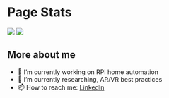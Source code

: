 # Page Stats
 <img src="https://github-readme-stats.vercel.app/api/?username=bopojoe&theme=prussian&show_icons=true&count_private=true">
 <img src="https://github-readme-stats.vercel.app/api/top-langs?username=bopojoe&theme=prussian&show_icons=true&count_private=true" >	
 </br> 
 <p>  </p>
 
## More about me

- 🔭 I’m currently working on RPI home automation 
- 🌱 I’m currently researching, AR/VR best practices
- 📫 How to reach me: [LinkedIn](https://www.linkedin.com/in/james-o-rourke-dev/)


